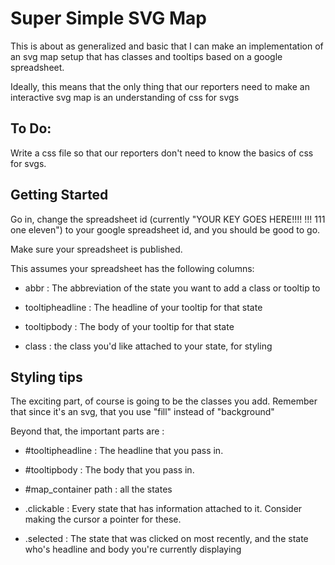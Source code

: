 Super Simple SVG Map
===================

This is about as generalized and basic that I can make an implementation of an svg map setup that has classes and tooltips based on a google spreadsheet.

Ideally, this means that the only thing that our reporters need to make an interactive svg map is an understanding of css for svgs

## To Do: 

Write a css file so that our reporters don't need to know the basics of css for svgs.

## Getting Started

Go in, change the spreadsheet id (currently "YOUR KEY GOES HERE!!!! !!! 111 one eleven") to your google spreadsheet id, and you should be good to go.

Make sure your spreadsheet is published.

This assumes your spreadsheet has the following columns:

* abbr : The abbreviation of the state you want to add a class or tooltip to

* tooltipheadline : The headline of your tooltip for that state

* tooltipbody : The body of your tooltip for that state

* class : the class you'd like attached to your state, for styling

## Styling tips

The exciting part, of course is going to be the classes you add. Remember that since it's an svg, that you use "fill" instead of "background"

Beyond that, the important parts are :

* \#tooltipheadline : The headline that you pass in.

* \#tooltipbody : The body that you pass in.

* \#map_container path : all the states

* .clickable : Every state that has information attached to it.  Consider making the cursor a pointer for these.

* .selected : The state that was clicked on most recently, and the state who's headline and body you're currently displaying
